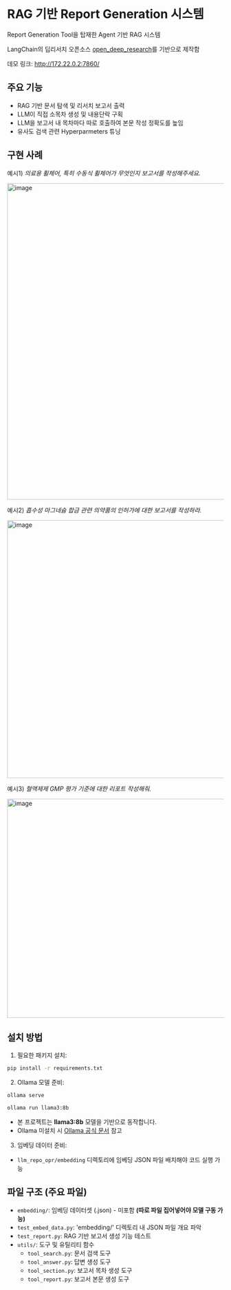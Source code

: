 # RAG 기반 Report Generation 시스템

Report Generation Tool을 탑재한 Agent 기반 RAG 시스템

LangChain의 딥리서치 오픈소스 [open\_deep\_research](https://github.com/langchain-ai/open_deep_research)를 기반으로 제작함

데모 링크: http://172.22.0.2:7860/


## 주요 기능

- RAG 기반 문서 탐색 및 리서치 보고서 출력
- LLM이 직접 소목차 생성 및 내용단락 구획
- LLM을 보고서 내 목차마다 따로 호출하여 본문 작성 정확도를 높임
- 유사도 검색 관련 Hyperparmeters 튜닝


## 구현 사례

예시1) *의료용 휠체어, 특히 수동식 휠체어가 무엇인지 보고서를 작성해주세요.*

<img width="978" height="735" alt="image" src="https://github.com/user-attachments/assets/b96bc400-f01a-4da8-b479-72bb62c9e581" />

예시2) *흡수성 마그네슘 합금 관련 의약품의 인허가에 대한 보고서를 작성하라.*

<img width="989" height="599" alt="image" src="https://github.com/user-attachments/assets/d3639a46-a1f9-47aa-9159-9f9c7c3aedee" />

예시3) *혈액제제 GMP 평가 기준에 대한 리포트 작성해줘.*

<img width="1005" height="509" alt="image" src="https://github.com/user-attachments/assets/75f472fc-8e1e-409d-b8fb-e886dfe03dbe" />




## 설치 방법

1. 필요한 패키지 설치:
```bash
pip install -r requirements.txt
```

2. Ollama 모델 준비:

```bash
ollama serve
```

```bash
ollama run llama3:8b
```

* 본 프로젝트는 **llama3:8b** 모델을 기반으로 동작합니다.
* Ollama 미설치 시 [Ollama 공식 문서](https://ollama.com/) 참고

3. 임베딩 데이터 준비:

* `llm_repo_opr/embedding` 디렉토리에 임베딩 JSON 파일 배치해야 코드 실행 가능




## 파일 구조 (주요 파일)

- `embedding/`: 임베딩 데이터셋 (.json) - 미포함   **(따로 파일 집어넣어야 모델 구동 가능)**
- `test_embed_data.py`: 'embedding/' 디렉토리 내 JSON 파일 개요 파악
- `test_report.py`: RAG 기반 보고서 생성 기능 테스트
- `utils/`: 도구 및 유틸리티 함수
  - `tool_search.py`: 문서 검색 도구
  - `tool_answer.py`: 답변 생성 도구
  - `tool_section.py`: 보고서 목차 생성 도구
  - `tool_report.py`: 보고서 본문 생성 도구

